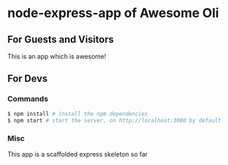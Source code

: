# node-express-app of Awesome Oli

## For Guests and Visitors

This is an app which is awesome!

## For Devs

### Commands

```bash
$ npm install # install the npm dependencies
$ npm start # start the server, on http://localhost:3000 by default
```

### Misc

This app is a scaffolded express skeleton so far
